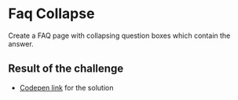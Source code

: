 # Faq Collapse

Create a FAQ page with collapsing question boxes which contain the answer.

## Result of the challenge
- [Codepen link](https://codepen.io/dzenitaa96/pen/QWBaqJa) for the solution
